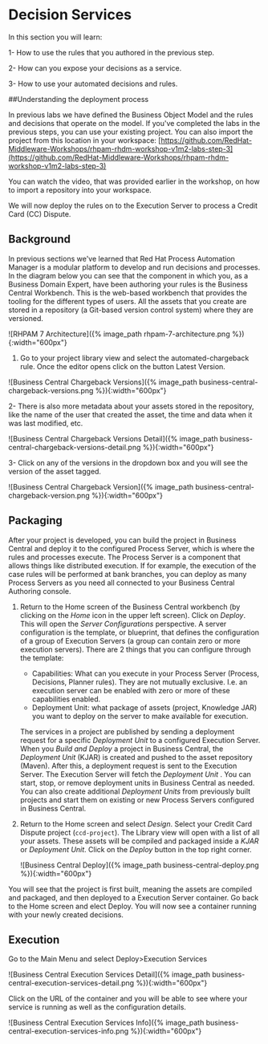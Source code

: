 
# Decision Services

In this section you will learn:

1- How to use the rules that you authored in the previous step.

2- How can you expose your decisions as a service.

3- How to use your automated decisions and rules.


##Understanding the deployment process

In previous labs we have defined the Business Object Model and the rules and decisions that operate on the model. If you've completed the labs in the previous steps, you can use your existing project. You can also import the project from this location in your workspace: [https://github.com/RedHat-Middleware-Workshops/rhpam-rhdm-workshop-v1m2-labs-step-3](https://github.com/RedHat-Middleware-Workshops/rhpam-rhdm-workshop-v1m2-labs-step-3)

You can watch the video, that was provided earlier in the workshop, on how to import a repository into your workspace.

We will now deploy the rules on to the Execution Server to process a Credit Card (CC) Dispute.

## Background

In previous sections we've learned that Red Hat Process Automation Manager is a modular platform to develop and run decisions and processes. In the diagram below you can see that the component in which you, as a Business Domain Expert, have been authoring your rules is the Business Central Workbench. This is the web-based workbench that provides the tooling for the different types of users. All the assets that you create are stored in a repository (a Git-based version control system) where they are versioned.

![RHPAM 7 Architecture]({% image_path rhpam-7-architecture.png %}){:width="600px"}

1. Go to your project library view and select the automated-chargeback rule. Once the editor opens click on the button Latest Version.

![Business Central Chargeback Versions]({% image_path business-central-chargeback-versions.png %}){:width="600px"}

2- There is also more metadata about your assets stored in the repository, like the name of the user that created the asset, the time and data when it was last modified, etc.

![Business Central Chargeback Versions Detail]({% image_path business-central-chargeback-versions-detail.png %}){:width="600px"}

3- Click on any of the versions in the dropdown box and you will see the version of the asset tagged.

![Business Central Chargeback Version]({% image_path business-central-chargeback-version.png %}){:width="600px"}

## Packaging

After your project is developed, you can build the project in Business Central and deploy it to the configured Process Server, which is where the rules and processes execute. The Process Server is a component that allows things like distributed execution. If for example, the execution of the case rules will be performed at bank branches, you can deploy as many Process Servers as you need all connected to your Business Central Authoring console.


1. Return to the Home screen of the Business Central workbench (by clicking on the _Home_ icon in the upper left screen). Click on _Deploy_. This will open the _Server Configurations_ perspective. A server configuration is the template, or blueprint, that defines the configuration of a group of Execution Servers (a group can contain zero or more execution servers). There are 2 things that you can configure through the template:

    - Capabilities: What can you execute in your Process Server (Process, Decisions, Planner rules). They are not mutually exclusive. I.e. an execution server can be enabled with zero or more of these capabilities enabled.
    - Deployment Unit: what package of assets (project, Knowledge JAR) you want to deploy on the server to make available for execution.

    The services in a project are published by sending a deployment request for a specific _Deployment Unit_ to a configured Execution Server. When you _Build and Deploy_ a project in Business Central, the _Deployment Unit_ (KJAR) is created and pushed to the asset repository (Maven). After this, a deployment request is sent to the Execution Server. The Execution Server will fetch the _Deployment Unit_ . You can start, stop, or remove deployment units in Business Central as needed. You can also create additional _Deployment Units_ from previously built projects and start them on existing or new Process Servers configured in Business Central.

2. Return to the Home screen and select _Design_. Select your Credit Card Dispute project (`ccd-project`). The Library view will open with a list of all your assets. These assets will be compiled and packaged inside a _KJAR_ or _Deployment Unit_. Click on the _Deploy_ button in the top right corner.

    ![Business Central Deploy]({% image_path business-central-deploy.png %}){:width="600px"}

You will see that the project is first built, meaning the assets are compiled and packaged, and then deployed to a Execution Server container. Go back to the Home screen and elect Deploy. You will now see a container running with your newly created decisions.


## Execution

Go to the Main Menu and select Deploy>Execution Services

![Business Central Execution Services Detail]({% image_path business-central-execution-services-detail.png %}){:width="600px"}

Click on the URL of the container and you will be able to see where your service is running as well as the configuration details.

![Business Central Execution Services Info]({% image_path business-central-execution-services-info.png %}){:width="600px"}
